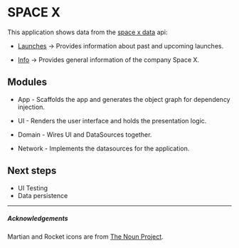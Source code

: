 # SPACE X

This application shows data from the [space x data](https://docs.spacexdata.com/?version=latest) api:

- [Launches](https://docs.spacexdata.com/?version=latest#bc65ba60-decf-4289-bb04-4ca9df01b9c1) -> Provides information about past and upcoming launches.

- [Info](https://docs.spacexdata.com/?version=latest#6b74116b-c47f-4181-b7e8-4adecfa9e165) -> Provides general information of the company Space X.

## Modules

- App - Scaffolds the app and generates the object graph for dependency injection.

- UI - Renders the user interface and holds the presentation logic.

- Domain - Wires UI and DataSources together.

- Network - Implements the datasources for the application.

## Next steps

- UI Testing
- Data persistence

<hr/>

##### Acknowledgements

Martian and Rocket icons are from [The Noun Project](https://thenounproject.com/).